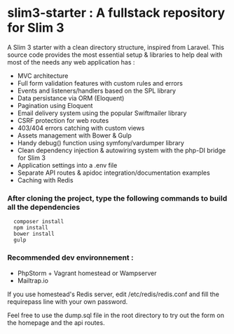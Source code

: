 # slim3-starter : A fullstack repository for Slim 3

A Slim 3 starter with a clean directory structure, inspired from Laravel. 
This source code provides the most essential setup & libraries to help deal with most of the needs any web application has : 
- MVC architecture
- Full form validation features with custom rules and errors
- Events and listeners/handlers based on the SPL library
- Data persistance via ORM (Eloquent)
- Pagination using Eloquent
- Email delivery system using the popular Swiftmailer library
- CSRF protection for web routes
- 403/404 errors catching with custom views
- Assets management with Bower & Gulp
- Handy debug() function using symfony/vardumper library
- Clean dependency injection & autowiring system with the php-DI bridge for Slim 3
- Application settings into a .env file
- Separate API routes & apidoc integration/documentation examples
- Caching with Redis

### After cloning the project, type the following commands to build all the dependencies 

      composer install
      npm install
      bower install
      gulp
     
### Recommended dev environnement : 
- PhpStorm + Vagrant homestead or Wampserver
- Mailtrap.io 

If you use homestead's Redis server, edit /etc/redis/redis.conf and fill the requirepass line with your own password.

Feel free to use the dump.sql file in the root directory to try out the form on the homepage and the api routes.
